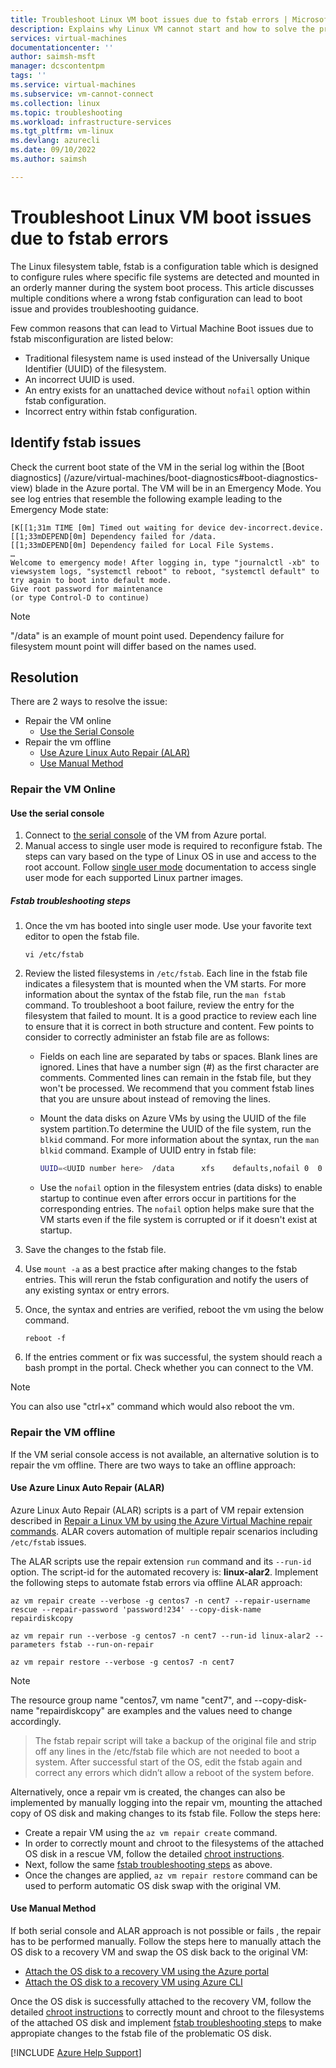 ```yaml
---
title: Troubleshoot Linux VM boot issues due to fstab errors | Microsoft Learn
description: Explains why Linux VM cannot start and how to solve the problem.
services: virtual-machines
documentationcenter: ''
author: saimsh-msft
manager: dcscontentpm
tags: ''
ms.service: virtual-machines
ms.subservice: vm-cannot-connect
ms.collection: linux
ms.topic: troubleshooting
ms.workload: infrastructure-services
ms.tgt_pltfrm: vm-linux
ms.devlang: azurecli
ms.date: 09/10/2022
ms.author: saimsh

---
```

# Troubleshoot Linux VM boot issues due to fstab errors

The Linux filesystem table, fstab is a configuration table which is designed to configure rules where specific file systems are detected and mounted in an orderly manner during the system boot process. 
This article discusses multiple conditions where a wrong fstab configuration can lead to boot issue and provides troubleshooting guidance.

Few common reasons that can lead to Virtual Machine Boot issues due to fstab misconfiguration are listed below:
* Traditional filesystem name is used instead of the Universally Unique Identifier (UUID) of the filesystem.
* An incorrect UUID is used. 
* An entry exists for an unattached device without ```nofail``` option within fstab configuration.
* Incorrect entry within fstab configuration.
  
## Identify fstab issues

Check the current boot state of the VM in the serial log within the [Boot diagnostics] (/azure/virtual-machines/boot-diagnostics#boot-diagnostics-view) blade in the Azure portal. The VM will be in an Emergency Mode. You see log entries that resemble the following example leading to the Emergency Mode state:

```
[K[[1;31m TIME [0m] Timed out waiting for device dev-incorrect.device.
[[1;33mDEPEND[0m] Dependency failed for /data.
[[1;33mDEPEND[0m] Dependency failed for Local File Systems.
…
Welcome to emergency mode! After logging in, type "journalctl -xb" to viewsystem logs, "systemctl reboot" to reboot, "systemctl default" to try again to boot into default mode.
Give root password for maintenance
(or type Control-D to continue)
```
 >[!Note]
 > "/data" is an example of mount point used. Dependency failure for filesystem mount point will differ based on the  names used.

## Resolution
There are 2 ways to resolve the issue:
* Repair the VM online
    * [Use the Serial Console](#use-the-serial-console)
* Repair the vm offline
    * [Use Azure Linux Auto Repair (ALAR)](#use-azure-linux-auto-repair-alar)
    * [Use Manual Method](#use-manual-method)

### Repair the VM Online
#### Use the serial console
1. Connect to [the serial console](./serial-console-linux.md) of the VM from Azure portal.
2. Manual access to single user mode is required to reconfigure fstab. The steps can vary based on the type of Linux OS in use and access to the root account. Follow [single user mode](serial-console-grub-single-user-mode.md) documentation to access single user mode for each supported Linux partner images.

##### Fstab troubleshooting steps
1. Once the vm has booted into single user mode. Use your favorite text editor to open the fstab file.

   ```
   vi /etc/fstab
   ```
2. Review the listed filesystems in `/etc/fstab`. Each line in the fstab file indicates a filesystem that is mounted when the VM starts. For more information about the syntax of the fstab file, run the `man fstab` command. To troubleshoot a boot failure, review the entry for the filesystem that failed to mount. It is a good practice to review each line to ensure that it is correct in both structure and content.  Few points to consider to correctly administer an fstab file are as follows:

   * Fields on each line are separated by tabs or spaces. Blank lines are ignored. Lines that have a number sign (#) as the first character are comments. Commented lines can remain in the fstab file, but they won't be processed. We recommend that you comment fstab lines that you are unsure about instead of removing the lines.
   * Mount the data disks on Azure VMs by using the UUID of the file system partition.To determine the UUID of the file system, run the `blkid` command. For more information about the syntax, run the `man blkid` command. Example of UUID entry in fstab file:

      ```bash
      UUID=<UUID number here>  /data      xfs    defaults,nofail 0  0
      ```
   * Use the `nofail` option in the filesystem entries (data disks) to enable startup to continue even after errors occur in partitions for the corresponding entries. The `nofail` option helps make sure that the VM starts even if the file system is corrupted or if it doesn't exist at startup.

5. Save the changes to the fstab file.

6. Use `mount -a` as a best practice after making changes to the fstab entries. This will rerun the fstab configuration and notify the users of any existing syntax or entry errors.

6. Once, the syntax and entries are verified, reboot the vm using the below command.

   ```
   reboot -f
   ```
7. If the entries comment or fix was successful, the system should reach a bash prompt in the portal. Check whether you can connect to the VM.
> [!Note]
   > You can also use "ctrl+x" command which would also reboot the vm.

### Repair the VM offline

If the VM serial console access is not available, an alternative solution is to repair the vm offline. There are two ways to take an offline approach: 

#### Use Azure Linux Auto Repair (ALAR)

Azure Linux Auto Repair (ALAR) scripts is a part of VM repair extension described in [Repair a Linux VM by using the Azure Virtual Machine repair commands](./repair-linux-vm-using-azure-virtual-machine-repair-commands.md). ALAR covers automation of multiple repair scenarios including `/etc/fstab` issues.

The ALAR scripts use the repair extension `run` command and its `--run-id` option. The script-id for the automated recovery is: **linux-alar2**. Implement the following steps to automate fstab errors via offline ALAR approach:

```azurecli-interactive
az vm repair create --verbose -g centos7 -n cent7 --repair-username rescue --repair-password 'password!234' --copy-disk-name  repairdiskcopy
 ```

```azurecli-interactive
az vm repair run --verbose -g centos7 -n cent7 --run-id linux-alar2 --parameters fstab --run-on-repair
 ```

```azurecli-interactive
az vm repair restore --verbose -g centos7 -n cent7
 ``` 

> [!Note] 
   >The resource group name "centos7, vm name "cent7", and --copy-disk-name "repairdiskcopy" are examples and the values need to change accordingly.

   >The fstab repair script will take a backup of the original file and strip off any lines in the /etc/fstab file which are not needed to boot a system. After successful start of the OS, edit the fstab again and correct any errors which didn’t allow a reboot of the system before. 

Alternatively, once a repair vm is created, the changes can also be implemented by manually logging into the repair vm, mounting the attached copy of OS disk and making changes to its fstab file. Follow the steps here: 
 * Create a repair VM using the `az vm repair create` command.
 * In order to correctly mount and chroot to the filesystems of the attached OS disk in a rescue VM, follow the detailed [chroot instructions](./chroot-environment-linux.md).
 * Next, follow the same [fstab troubleshooting steps](#fstab-troubleshooting-steps) as above.
 * Once the changes are applied, `az vm repair restore` command can be used to perform automatic OS disk swap with the original VM. 

#### Use Manual Method

If both serial console and ALAR approach is not possible or fails , the repair has to be performed manually. Follow the steps here to manually attach the OS disk to a recovery VM and swap the OS disk back to the original VM:
* [Attach the OS disk to a recovery VM using the Azure portal](./troubleshoot-recovery-disks-portal-linux.md)
* [Attach the OS disk to a recovery VM using Azure CLI](./troubleshoot-recovery-disks-linux.md)

Once the OS disk is successfully attached to the recovery VM, follow the detailed [chroot instructions](./chroot-environment-linux.md) to correctly mount and chroot to the filesystems of the attached OS disk and implement [fstab troubleshooting steps](#fstab-troubleshooting-steps) to make appropiate changes to the fstab file of the problematic OS disk.


[!INCLUDE [Azure Help Support](../../includes/azure-help-support.md)]
